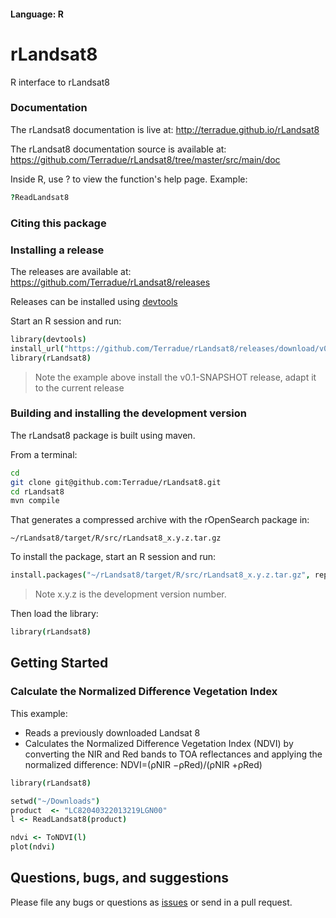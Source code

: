 
#### Language: R
# rLandsat8

R interface to rLandsat8

<!---[![DOI](https://zenodo.org/badge/3806/Terradue/rOpenSearch.png)](http://dx.doi.org/10.5281/zenodo.10642)-->

### Documentation

The rLandsat8 documentation is live at: http://terradue.github.io/rLandsat8

The rLandsat8 documentation source is available at: https://github.com/Terradue/rLandsat8/tree/master/src/main/doc

Inside R, use ?_<function name>_ to view the function's help page. Example:

```coffee
?ReadLandsat8
```

### Citing this package

<!---To cite rOpenSearch use its [DOI](http://dx.doi.org/10.5281/zenodo.10642)-->

### Installing a release

The releases are available at: https://github.com/Terradue/rLandsat8/releases

Releases can be installed using [devtools](http://www.rstudio.com/products/rpackages/devtools/)

Start an R session and run:

```coffee
library(devtools)
install_url("https://github.com/Terradue/rLandsat8/releases/download/v0.1-SNAPSHOT/rLandsat8_0.1.0.tar.gz")
library(rLandsat8)
```

> Note the example above install the v0.1-SNAPSHOT release, adapt it to the current release

### Building and installing the development version

The rLandsat8 package is built using maven.

From a terminal: 

```bash
cd
git clone git@github.com:Terradue/rLandsat8.git
cd rLandsat8
mvn compile
```

That generates a compressed archive with the rOpenSearch package in:

```
~/rLandsat8/target/R/src/rLandsat8_x.y.z.tar.gz
```
To install the package, start an R session and run:

```coffee
install.packages("~/rLandsat8/target/R/src/rLandsat8_x.y.z.tar.gz", repos=NULL, type="source")
```

> Note x.y.z is the development version number.

Then load the library:

```coffee
library(rLandsat8)
```

## Getting Started 

### Calculate the Normalized Difference Vegetation Index

This example:

* Reads a previously downloaded Landsat 8
* Calculates the Normalized Difference Vegetation Index (NDVI) by converting the NIR and Red bands to TOA reflectances and applying the normalized difference: NDVI=(ρNIR −ρRed)/(ρNIR +ρRed)

```coffee
library(rLandsat8)

setwd("~/Downloads")
product  <- "LC82040322013219LGN00"
l <- ReadLandsat8(product)

ndvi <- ToNDVI(l)
plot(ndvi)
```

## Questions, bugs, and suggestions

Please file any bugs or questions as [issues](https://github.com/Terradue/rLandsat8/issues/new) or send in a pull request.

